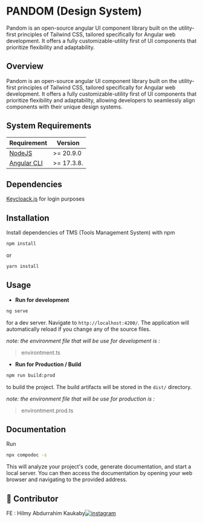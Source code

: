 
# PANDOM (Design System)

Pandom is an open-source angular UI component library built on the utility-first principles of Tailwind CSS, tailored specifically for Angular web development. It offers a fully customizable-utility first of UI components that prioritize flexibility and adaptability.


## Overview

Pandom is an open-source angular UI component library built on the utility-first principles of Tailwind CSS, tailored specifically for Angular web development. It offers a fully customizable-utility first of UI components that prioritize flexibility and adaptability, allowing developers to seamlessly align components with their unique design systems.

## System Requirements

Requirement  | Version
------------- | -------------
[NodeJS](https://github.com/nodejs)  | >= 20.9.0
[Angular CLI](https://github.com/angular/angular-cli)   | >= 17.3.8.


## Dependencies
[Keycloack.js](https://github.com/keycloak/keycloak) for login purposes


## Installation
Install dependencies of TMS (Tools Management System) with npm
 
```bash
npm install
```

or

```bash
yarn install
```

## Usage

 - **Run for development**

```bash
ng serve
```

for a dev server. Navigate to `http://localhost:4200/`.
The application will automatically reload if you change any of the source files.

*note: the environment file that will be use for development is :* 

> environtment.ts

- **Run for Production / Build**

```bash
npm run build:prod
```
to build the project. The build artifacts will be stored in the `dist/` directory.

*note: the environment file that will be use for production is :*

> environtment.prod.ts


## Documentation
Run

```bash
npx compodoc -s
```

This will analyze your project's code, generate documentation, and start a local server. You can then access the documentation by opening your web browser and navigating to the provided address.


## 🚀 Contributor

FE : Hilmy Abdurrahim Kaukaby[![instagram](https://img.shields.io/badge/instagram-D50C3F?style=for-the-badge&logo=instagram&logoColor=white)](https://www.instagram.com/abdurrahimhilmy/)



